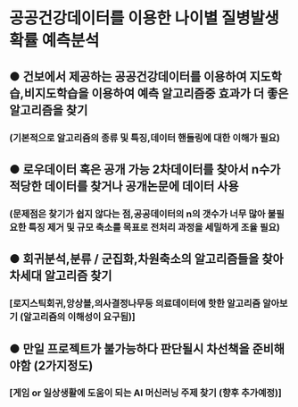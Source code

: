 # 공공건강데이터를 이용한 나이별 질병발생확률 예측분석
## ● 건보에서 제공하는 공공건강데이터를 이용하여 지도학습,비지도학습을 이용하여 예측 알고리즘중 효과가 더 좋은 알고리즘을 찾기 
### (기본적으로 알고리즘의 종류 및 특징,데이터 핸들링에 대한 이해가 필요)
## ● 로우데이터 혹은 공개 가능 2차데이터를 찾아서 n수가 적당한 데이터를 찾거나 공개논문에 데이터 사용
### (문제점은 찾기가 쉽지 않다는 점,공공데이터의 n의 갯수가 너무 많아 불필요한 특징 제거 및 규모 축소를 목표로 전처리 과정을 세밀하게 조율 필요)
## ● 회귀분석,분류 / 군집화,차원축소의 알고리즘들을 찾아 차세대 알고리즘 찾기
### [로지스틱회귀,앙상블,의사결정나무등 의료데이터에 핫한 알고리즘 알아보기 (알고리즘의 이해성이 요구됨)]
## ● 만일 프로젝트가 불가능하다 판단될시 차선책을 준비해야함 (2가지정도)
### [게임 or 일상생활에 도움이 되는 AI 머신러닝 주제 찾기 (향후 추가예정)]

